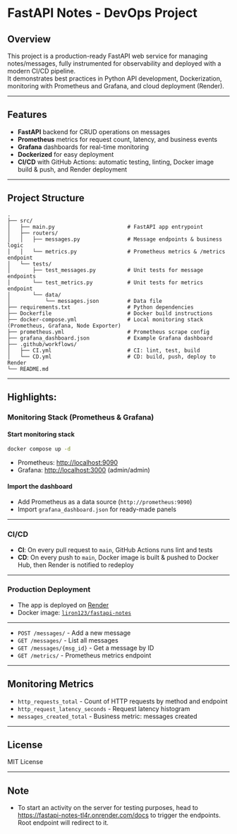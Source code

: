 # FastAPI Notes - DevOps Project

## Overview

This project is a production-ready FastAPI web service for managing notes/messages, fully instrumented for observability and deployed with a modern CI/CD pipeline.  
It demonstrates best practices in Python API development, Dockerization, monitoring with Prometheus and Grafana, and cloud deployment (Render).  

---

## Features

- **FastAPI** backend for CRUD operations on messages
- **Prometheus** metrics for request count, latency, and business events
- **Grafana** dashboards for real-time monitoring
- **Dockerized** for easy deployment
- **CI/CD** with GitHub Actions: automatic testing, linting, Docker image build & push, and Render deployment

---

## Project Structure

```
.
├── src/
│   ├── main.py                       # FastAPI app entrypoint
│   ├── routers/
│   │   ├── messages.py               # Message endpoints & business logic
│   │   └── metrics.py                # Prometheus metrics & /metrics endpoint
│   └── tests/
│       ├── test_messages.py          # Unit tests for message endpoints
│       └── test_metrics.py           # Unit tests for metrics endpoint
│       └── data/
│           └── messages.json         # Data file
├── requirements.txt                  # Python dependencies
├── Dockerfile                        # Docker build instructions
├── docker-compose.yml                # Local monitoring stack (Prometheus, Grafana, Node Exporter)
├── prometheus.yml                    # Prometheus scrape config
├── grafana_dashboard.json            # Example Grafana dashboard
├── .github/workflows/
│   ├── CI.yml                        # CI: lint, test, build
│   └── CD.yml                        # CD: build, push, deploy to Render
└── README.md
```

---

## Highlights:

### Monitoring Stack (Prometheus & Grafana)

#### Start monitoring stack

```bash
docker compose up -d
```

- Prometheus: [http://localhost:9090](http://localhost:9090)
- Grafana: [http://localhost:3000](http://localhost:3000) (admin/admin)

#### Import the dashboard

- Add Prometheus as a data source (`http://prometheus:9090`)
- Import `grafana_dashboard.json` for ready-made panels

---

### CI/CD

- **CI**: On every pull request to `main`, GitHub Actions runs lint and tests
- **CD**: On every push to `main`, Docker image is built & pushed to Docker Hub, then Render is notified to redeploy

---

### Production Deployment

- The app is deployed on [Render](https://fastapi-notes-tl4r.onrender.com/)
- Docker image: [`liron123/fastapi-notes`](https://hub.docker.com/repository/docker/liron123/fastapi-notes)

---

- `POST /messages/` - Add a new message
- `GET /messages/` - List all messages
- `GET /messages/{msg_id}` - Get a message by ID
- `GET /metrics/` - Prometheus metrics endpoint

---

## Monitoring Metrics

- `http_requests_total` - Count of HTTP requests by method and endpoint
- `http_request_latency_seconds` - Request latency histogram
- `messages_created_total` - Business metric: messages created

---

## License

MIT License

---

## Note

- To start an activity on the server for testing purposes, head to https://fastapi-notes-tl4r.onrender.com/docs to trigger the endpoints. Root endpoint will redirect to it.

